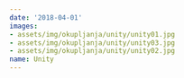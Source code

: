 ```yaml
---
date: '2018-04-01'
images:
- assets/img/okupljanja/unity/unity01.jpg
- assets/img/okupljanja/unity/unity03.jpg
- assets/img/okupljanja/unity/unity02.jpg
name: Unity
---
```

